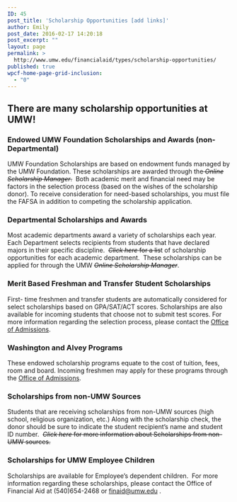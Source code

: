```yaml
---
ID: 45
post_title: 'Scholarship Opportunities [add links]'
author: Emily
post_date: 2016-02-17 14:20:18
post_excerpt: ""
layout: page
permalink: >
  http://www.umw.edu/financialaid/types/scholarship-opportunities/
published: true
wpcf-home-page-grid-inclusion:
  - "0"
---
```

<h2>There are many scholarship opportunities at UMW!</h2>
<h3>Endowed UMW Foundation Scholarships and Awards (non-Departmental)</h3>
UMW Foundation Scholarships are based on endowment funds managed by the UMW Foundation. These scholarships are awarded through the<del> <em>Online Scholarship Manager</em>.</del>  Both academic merit and financial need may be factors in the selection process (based on the wishes of the scholarship donor). To receive consideration for need-based scholarships, you must file the FAFSA in addition to competing the scholarship application.
<h3>Departmental Scholarships and Awards</h3>
Most academic departments award a variety of scholarships each year. Each Department selects recipients from students that have declared majors in their specific discipline.  <del><em>Click here</em> for a lis</del>t of scholarship opportunities for each academic department.  These scholarships can be applied for through the UMW <del><em>Online Scholarship Manager</em></del>.
<h3>Merit Based Freshman and Transfer Student Scholarships</h3>
First- time freshmen and transfer students are automatically considered for select scholarships based on GPA/SAT/ACT scores. Scholarships are also available for incoming students that choose not to submit test scores. For more information regarding the selection process, please contact the <a href="http://www.umw.edu/admissions/meet-us/">Office of Admissions</a>.
<h3>Washington and Alvey Programs</h3>
These endowed scholarship programs equate to the cost of tuition, fees, room and board. Incoming freshmen may apply for these programs through the <a href="http://www.umw.edu/admissions/undergraduate/checklist/freshman-scholarships/washington-and-alvey/">Office of Admissions</a>.
<h3>Scholarships from non-UMW Sources</h3>
Students that are receiving scholarships from non-UMW sources (high school, religious organization, etc.) Along with the scholarship check, the donor should be sure to indicate the student recipient’s name and student ID number.  <del><em>Click here</em> for more information about Scholarships from non-UMW sources.</del>
<h3>Scholarships for UMW Employee Children</h3>
Scholarships are available for Employee’s dependent children.  For more information regarding these scholarships, please contact the Office of Financial Aid at (540)654-2468 or <a href="mailto:finaid@umw.edu">finaid@umw.edu</a> .